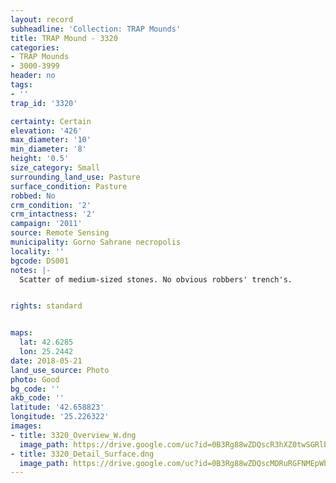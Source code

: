 ```yaml
---
layout: record
subheadline: 'Collection: TRAP Mounds'
title: TRAP Mound - 3320
categories:
- TRAP Mounds
- 3000-3999
header: no
tags:
- ''
trap_id: '3320'

certainty: Certain
elevation: '426'
max_diameter: '10'
min_diameter: '8'
height: '0.5'
size_category: Small
surrounding_land_use: Pasture
surface_condition: Pasture
robbed: No
crm_condition: '2'
crm_intactness: '2'
campaign: '2011'
source: Remote Sensing
municipality: Gorno Sahrane necropolis
locality: ''
bgcode: DS001
notes: |-
  Scatter of medium-sized stones. No obvious robbers' trench's.


rights: standard


maps:
  lat: 42.6285
  lon: 25.2442
date: 2018-05-21
land_use_source: Photo
photo: Good
bg_code: ''
akb_code: ''
latitude: '42.658823'
longitude: '25.226322'
images:
- title: 3320_Overview_W.dng
  image_path: https://drive.google.com/uc?id=0B3Rg88wZDQscR3hXZ0twSGRlbzg
- title: 3320_Detail_Surface.dng
  image_path: https://drive.google.com/uc?id=0B3Rg88wZDQscMDRuRGFNMEpWbHc
---
```

